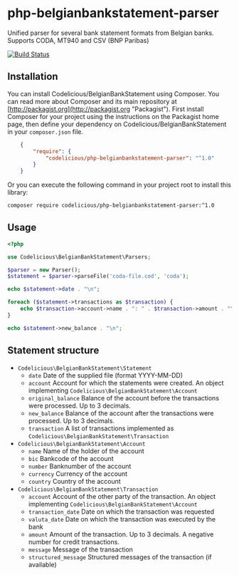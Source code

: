 # php-belgianbankstatement-parser
Unified parser for several bank statement formats from Belgian banks.
Supports CODA, MT940 and CSV (BNP Paribas)

[![Build Status](https://secure.travis-ci.org/wimverstuyf/php-belgianbankstatement-parser.png?branch=master)](https://travis-ci.org/wimverstuyf/php-belgianbankstatement-parser)

## Installation

You can install Codelicious/BelgianBankStatement using Composer. You can read more about Composer and its main repository at
[http://packagist.org](http://packagist.org "Packagist"). First install Composer for your project using the instructions on the
Packagist home page, then define your dependency on Codelicious/BelgianBankStatement in your `composer.json` file.

```json
    {
        "require": {
            "codelicious/php-belgianbankstatement-parser": "^1.0"
        }
    }
```

Or you can execute the following command in your project root to install this library:

```sh
composer require codelicious/php-belgianbankstatement-parser:^1.0
```

## Usage

```php
<?php

use Codelicious\BelgianBankStatement\Parsers;

$parser = new Parser();
$statement = $parser->parseFile('coda-file.cod', 'coda');

echo $statement->date . "\n";

foreach ($statement->transactions as $transaction) {
    echo $transaction->account->name . ": " . $transaction->amount . "\n";
}

echo $statement->new_balance . "\n";
```
    
## Statement structure

*   `Codelicious\BelgianBankStatement\Statement`
    *   `date` Date of the supplied file (format YYYY-MM-DD)
    *   `account` Account for which the statements were created. An object implementing `Codelicious\BelgianBankStatement\Account`
    *   `original_balance` Balance of the account before the transactions were processed. Up to 3 decimals.
    *   `new_balance` Balance of the account after the transactions were processed. Up to 3 decimals.
    *   `transaction` A list of transactions implemented as `Codelicious\BelgianBankStatement\Transaction`
*   `Codelicious\BelgianBankStatement\Account`
    *   `name` Name of the holder of the account
    *   `bic` Bankcode of the account
    *   `number` Banknumber of the account
    *   `currency` Currency of the account
    *   `country` Country of the account
*   `Codelicious\BelgianBankStatement\Transaction`
    *   `account` Account of the other party of the transaction. An object implementing `Codelicious\BelgianBankStatement\Account`
    *   `transaction_date` Date on which the transaction was requested
    *   `valuta_date` Date on which the transaction was executed by the bank
    *   `amount` Amount of the transaction. Up to 3 decimals. A negative number for credit transactions.
    *   `message` Message of the transaction
    *   `structured_message` Structured messages of the transaction (if available)

